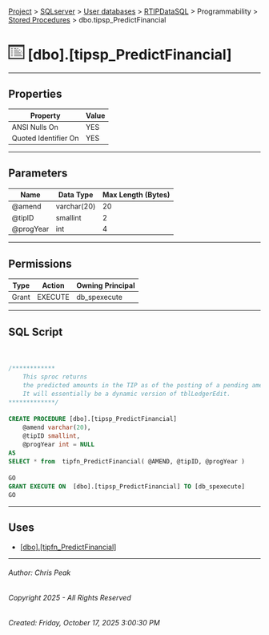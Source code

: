 #### 

[Project](../../../../../index.md) > [SQLserver](../../../../index.md) > [User databases](../../../index.md) > [RTIPDataSQL](../../index.md) > Programmability > [Stored Procedures](Stored_Procedures.md) > dbo.tipsp_PredictFinancial

# ![Stored Procedures](../../../../../Images/StoredProcedure32.png) [dbo].[tipsp_PredictFinancial]

---

## <a name="#properties"></a>Properties

| Property | Value |
|---|---|
| ANSI Nulls On | YES |
| Quoted Identifier On | YES |


---

## <a name="#parameters"></a>Parameters

| Name | Data Type | Max Length (Bytes) |
|---|---|---|
| @amend | varchar(20) | 20 |
| @tipID | smallint | 2 |
| @progYear | int | 4 |


---

## <a name="#permissions"></a>Permissions

| Type | Action | Owning Principal |
|---|---|---|
| Grant | EXECUTE | db_spexecute |


---

## <a name="#sqlscript"></a>SQL Script

```sql


/************
    This sproc returns 
    the predicted amounts in the TIP as of the posting of a pending amendment.
    It will essentially be a dynamic version of tblLedgerEdit.
*************/

CREATE PROCEDURE [dbo].[tipsp_PredictFinancial]
    @amend varchar(20),
    @tipID smallint, 
    @progYear int = NULL
AS
SELECT * from  tipfn_PredictFinancial( @AMEND, @tipID, @progYear )

GO
GRANT EXECUTE ON  [dbo].[tipsp_PredictFinancial] TO [db_spexecute]
GO

```


---

## <a name="#uses"></a>Uses

* [[dbo].[tipfn_PredictFinancial]](../Functions/Table-valued_Functions/dbo_tipfn_PredictFinancial.md)


---

###### Author:  Chris Peak

###### Copyright 2025 - All Rights Reserved

###### Created: Friday, October 17, 2025 3:00:30 PM


